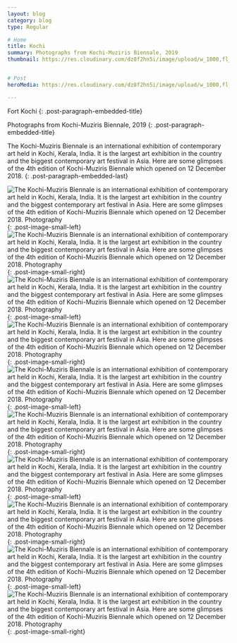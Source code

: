 ```yaml
---
layout: blog
category: blog
type: Regular

# Home
title: Kochi
summary: Photographs from Kochi-Muziris Biennale, 2019
thumbnail: https://res.cloudinary.com/dz8f2hn5i/image/upload/w_1000,fl_progressive/v1582743084/Kochi/Kochi_-_Thumbnail_ukj2o3.png


# Post
heroMedia: https://res.cloudinary.com/dz8f2hn5i/image/upload/w_1000,fl_progressive/v1582743085/Kochi/Kochi_j5ts91.png

---
```


Fort Kochi
{: .post-paragraph-embedded-title}

Photographs from Kochi-Muziris Biennale, 2019
{: .post-paragraph-embedded-title}

The Kochi-Muziris Biennale is an international exhibition of contemporary art held in Kochi, Kerala, India. It is the largest art exhibition in the country and the biggest contemporary art festival in Asia. Here are some glimpses of the 4th edition of Kochi-Muziris Biennale which opened on 12 December 2018.
{: .post-paragraph-embedded-last}


<img src="https://res.cloudinary.com/dz8f2hn5i/image/upload/w_1000,fl_progressive/v1582743123/Kochi/1_r0wbi6.jpg" alt="The Kochi-Muziris Biennale is an international exhibition of contemporary art held in Kochi, Kerala, India. It is the largest art exhibition in the country and the biggest contemporary art festival in Asia. Here are some glimpses of the 4th edition of Kochi-Muziris Biennale which opened on 12 December 2018. Photography">
{: .post-image-small-left} 

<img src="https://res.cloudinary.com/dz8f2hn5i/image/upload/w_1000,fl_progressive/v1582743123/Kochi/2_ibcsk4.jpg" alt="The Kochi-Muziris Biennale is an international exhibition of contemporary art held in Kochi, Kerala, India. It is the largest art exhibition in the country and the biggest contemporary art festival in Asia. Here are some glimpses of the 4th edition of Kochi-Muziris Biennale which opened on 12 December 2018. Photography">
{: .post-image-small-right} 



<img src="https://res.cloudinary.com/dz8f2hn5i/image/upload/w_1000,fl_progressive/v1582743130/Kochi/3_ozmspf.jpg" alt="The Kochi-Muziris Biennale is an international exhibition of contemporary art held in Kochi, Kerala, India. It is the largest art exhibition in the country and the biggest contemporary art festival in Asia. Here are some glimpses of the 4th edition of Kochi-Muziris Biennale which opened on 12 December 2018. Photography">
{: .post-image-small-left} 

<img src="https://res.cloudinary.com/dz8f2hn5i/image/upload/w_1000,fl_progressive/v1582743127/Kochi/4_rgjhag.jpg" alt="The Kochi-Muziris Biennale is an international exhibition of contemporary art held in Kochi, Kerala, India. It is the largest art exhibition in the country and the biggest contemporary art festival in Asia. Here are some glimpses of the 4th edition of Kochi-Muziris Biennale which opened on 12 December 2018. Photography">
{: .post-image-small-right} 



<img src="https://res.cloudinary.com/dz8f2hn5i/image/upload/w_1000,fl_progressive/v1582743124/Kochi/5_xtpzqj.jpg" alt="The Kochi-Muziris Biennale is an international exhibition of contemporary art held in Kochi, Kerala, India. It is the largest art exhibition in the country and the biggest contemporary art festival in Asia. Here are some glimpses of the 4th edition of Kochi-Muziris Biennale which opened on 12 December 2018. Photography">
{: .post-image-small-left} 

<img src="https://res.cloudinary.com/dz8f2hn5i/image/upload/w_1000,fl_progressive/v1582743128/Kochi/6_ub9cgx.jpg" alt="The Kochi-Muziris Biennale is an international exhibition of contemporary art held in Kochi, Kerala, India. It is the largest art exhibition in the country and the biggest contemporary art festival in Asia. Here are some glimpses of the 4th edition of Kochi-Muziris Biennale which opened on 12 December 2018. Photography">
{: .post-image-small-right} 



<img src="https://res.cloudinary.com/dz8f2hn5i/image/upload/w_1000,fl_progressive/v1582743126/Kochi/7_y92hmu.jpg" alt="The Kochi-Muziris Biennale is an international exhibition of contemporary art held in Kochi, Kerala, India. It is the largest art exhibition in the country and the biggest contemporary art festival in Asia. Here are some glimpses of the 4th edition of Kochi-Muziris Biennale which opened on 12 December 2018. Photography">
{: .post-image-small-left} 

<img src="https://res.cloudinary.com/dz8f2hn5i/image/upload/w_1000,fl_progressive/v1582743126/Kochi/8_ai9fno.jpg" alt="The Kochi-Muziris Biennale is an international exhibition of contemporary art held in Kochi, Kerala, India. It is the largest art exhibition in the country and the biggest contemporary art festival in Asia. Here are some glimpses of the 4th edition of Kochi-Muziris Biennale which opened on 12 December 2018. Photography">
{: .post-image-small-right} 


<img src="https://res.cloudinary.com/dz8f2hn5i/image/upload/w_1000,fl_progressive/v1582743125/Kochi/9_psgxvv.jpg" alt="The Kochi-Muziris Biennale is an international exhibition of contemporary art held in Kochi, Kerala, India. It is the largest art exhibition in the country and the biggest contemporary art festival in Asia. Here are some glimpses of the 4th edition of Kochi-Muziris Biennale which opened on 12 December 2018. Photography">
{: .post-image-small-left} 

<img src="https://res.cloudinary.com/dz8f2hn5i/image/upload/w_1000,fl_progressive/v1582743126/Kochi/10_tbxgv0.jpg" alt="The Kochi-Muziris Biennale is an international exhibition of contemporary art held in Kochi, Kerala, India. It is the largest art exhibition in the country and the biggest contemporary art festival in Asia. Here are some glimpses of the 4th edition of Kochi-Muziris Biennale which opened on 12 December 2018. Photography">
{: .post-image-small-right} 














